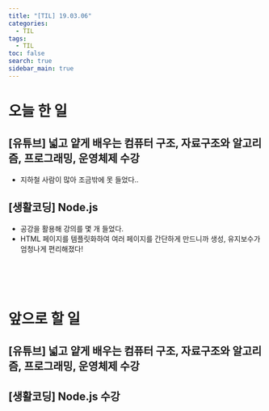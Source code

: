 ```yaml
---
title: "[TIL] 19.03.06"
categories: 
  - TIL
tags: 
  - TIL
toc: false
search: true
sidebar_main: true
---
```


# 오늘 한 일

## [유튜브] 넓고 얕게 배우는 컴퓨터 구조, 자료구조와 알고리즘, 프로그래밍, 운영체제 수강
* 지하철 사람이 많아 조금밖에 못 들었다..

## [생활코딩] Node.js
* 공강을 활용해 강의를 몇 개 들었다.
* HTML 페이지를 템플릿화하여 여러 페이지를 간단하게 만드니까 생성, 유지보수가 엄청나게 편리해졌다!
<br><br><br><br><br>


# 앞으로 할 일

## [유튜브] 넓고 얕게 배우는 컴퓨터 구조, 자료구조와 알고리즘, 프로그래밍, 운영체제 수강

## [생활코딩] Node.js 수강
